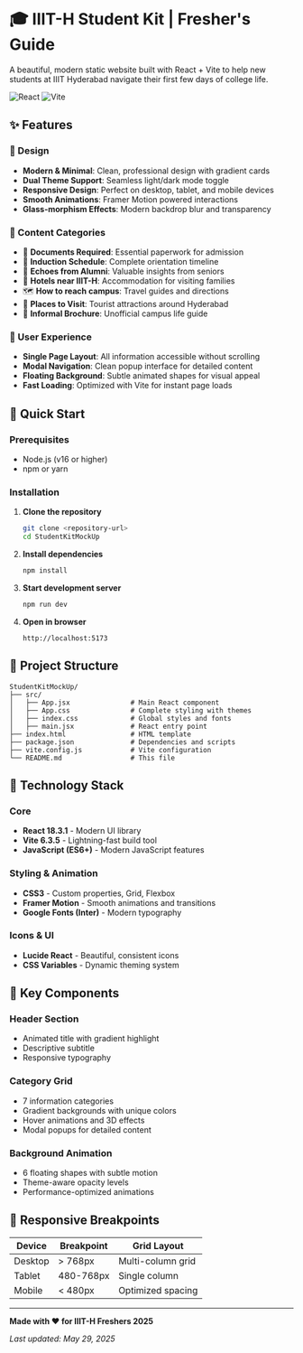 # 🎓 IIIT-H Student Kit | Fresher's Guide

A beautiful, modern static website built with React + Vite to help new students at IIIT Hyderabad navigate their first few days of college life.

 ![React](https://img.shields.io/badge/React-18.3.1-blue) ![Vite](https://img.shields.io/badge/Vite-6.3.5-purple)

## ✨ Features

### 🎨 Design
- **Modern & Minimal**: Clean, professional design with gradient cards
- **Dual Theme Support**: Seamless light/dark mode toggle
- **Responsive Design**: Perfect on desktop, tablet, and mobile devices
- **Smooth Animations**: Framer Motion powered interactions
- **Glass-morphism Effects**: Modern backdrop blur and transparency

### 🏫 Content Categories
- 📄 **Documents Required**: Essential paperwork for admission
- 📅 **Induction Schedule**: Complete orientation timeline
- 👥 **Echoes from Alumni**: Valuable insights from seniors
- 🏨 **Hotels near IIIT-H**: Accommodation for visiting families
- 🗺️ **How to reach campus**: Travel guides and directions
- 📸 **Places to Visit**: Tourist attractions around Hyderabad
- 📖 **Informal Brochure**: Unofficial campus life guide

### 🎯 User Experience
- **Single Page Layout**: All information accessible without scrolling
- **Modal Navigation**: Clean popup interface for detailed content
- **Floating Background**: Subtle animated shapes for visual appeal
- **Fast Loading**: Optimized with Vite for instant page loads

## 🚀 Quick Start

### Prerequisites
- Node.js (v16 or higher)
- npm or yarn

### Installation

1. **Clone the repository**
   ```bash
   git clone <repository-url>
   cd StudentKitMockUp
   ```

2. **Install dependencies**
   ```bash
   npm install
   ```

3. **Start development server**
   ```bash
   npm run dev
   ```

4. **Open in browser**
   ```
   http://localhost:5173
   ```

## 📁 Project Structure

```
StudentKitMockUp/
├── src/
│   ├── App.jsx               # Main React component
│   ├── App.css               # Complete styling with themes
│   ├── index.css             # Global styles and fonts
│   ├── main.jsx              # React entry point
├── index.html                # HTML template
├── package.json              # Dependencies and scripts
├── vite.config.js            # Vite configuration
└── README.md                 # This file
```

## 🎨 Technology Stack

### Core
- **React 18.3.1** - Modern UI library
- **Vite 6.3.5** - Lightning-fast build tool
- **JavaScript (ES6+)** - Modern JavaScript features

### Styling & Animation
- **CSS3** - Custom properties, Grid, Flexbox
- **Framer Motion** - Smooth animations and transitions
- **Google Fonts (Inter)** - Modern typography

### Icons & UI
- **Lucide React** - Beautiful, consistent icons
- **CSS Variables** - Dynamic theming system

## 🎯 Key Components

### Header Section
- Animated title with gradient highlight
- Descriptive subtitle
- Responsive typography

### Category Grid
- 7 information categories
- Gradient backgrounds with unique colors
- Hover animations and 3D effects
- Modal popups for detailed content

### Background Animation
- 6 floating shapes with subtle motion
- Theme-aware opacity levels
- Performance-optimized animations

## 📱 Responsive Breakpoints

| Device | Breakpoint | Grid Layout |
|--------|------------|-------------|
| Desktop | > 768px | Multi-column grid |
| Tablet | 480-768px | Single column |
| Mobile | < 480px | Optimized spacing |

---

**Made with ❤️ for IIIT-H Freshers 2025**

*Last updated: May 29, 2025*
